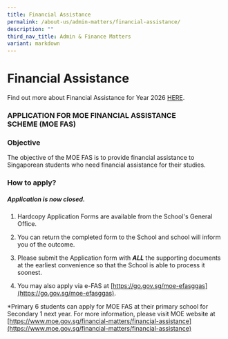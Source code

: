 ```yaml
---
title: Financial Assistance
permalink: /about-us/admin-matters/financial-assistance/
description: ""
third_nav_title: Admin & Finance Matters
variant: markdown
---
```

# **Financial Assistance**

Find out more about Financial Assistance for Year 2026 [HERE](https://www.moe.gov.sg/news/press-releases/20251016-moe-financial-assistance-schemes-to-benefit-an-additional-31000-students).

### APPLICATION FOR MOE FINANCIAL ASSISTANCE SCHEME&nbsp;(MOE FAS)

### Objective  

The objective of the MOE FAS is to provide financial assistance to Singaporean students who need financial assistance for their studies.

  

### How to apply?

##### <i>Application is now closed. </i>

1. Hardcopy Application Forms are available from the School's General Office.

2. You can return the completed form to the School and school will inform you of the outcome.

3. Please submit the Application form with&nbsp;**_ALL_**&nbsp;the supporting documents at the earliest convenience so that the School is able to process it soonest.

4. You may also apply via e-FAS at [https://go.gov.sg/moe-efasggas](https://go.gov.sg/moe-efasggas).



<img src="/images/QR_2025.png" style="width:300px;height:300px;margin-left:15px; display:none;">




*Primary 6 students can apply for MOE FAS at their primary school for Secondary 1 next year.
For more information, please visit MOE website at [https://www.moe.gov.sg/financial-matters/financial-assistance](https://www.moe.gov.sg/financial-matters/financial-assistance)